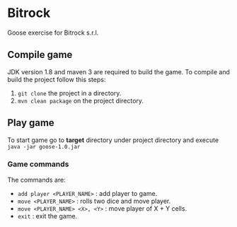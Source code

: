 # Bitrock
Goose exercise for Bitrock s.r.l.

## Compile game

JDK version 1.8 and maven 3 are required to build the game.
To compile and build the project follow this steps:

1. `git clone` the project in a directory.
2. `mvn clean package` on the project directory.

## Play game

To start game go to **target** directory under project directory and execute `java -jar goose-1.0.jar`

### Game commands

The commands are:

- `add player <PLAYER_NAME>` : add player to game.
- `move <PLAYER_NAME>` : rolls two dice and move player.
- `move <PLAYER_NAME> <X>, <Y>` : move player of X + Y cells.
- `exit` : exit the game.

